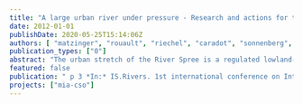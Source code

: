 ```yaml
---
title: "A large urban river under pressure - Research and actions for the mitigation of impacts from combined sewer overflows in Berlin, Germany."
date: 2012-01-01
publishDate: 2020-05-25T15:14:06Z
authors: [ "matzinger", "rouault", "riechel", "caradot", "sonnenberg", "Heinzmann, B.", "von Seggern, D." ]
publication_types: ["0"]
abstract: "The urban stretch of the River Spree is a regulated lowland-river, which is affected by a number of anthropogenic pressures, most notably impacts from combined sewer overflows (CSO) of the Berlin sewer system. Collected data show that occurrence of CSO can be detected in the river through a combination of continuous monitoring data, such as specific conductivity, ammonium (NH4), chemical oxygen demand and dissolved oxygen (DO). Comparison with stormwater guidelines indicates that drops in DO from CSO lead to regular problematic conditions for the fish fauna. In contrast, observed NH4 peaks never reach fish-toxic levels. Mitigation measures are currently implemented to reduce these negative impacts during storm events. The effect of past and potential future CSO measures can be studied with a model tool, which has been tested and is currently calibrated based on the above monitoring data."
featured: false
publication: " p 3 *In:* IS.Rivers. 1st international conference on Integrative sciences and sustainable development of rivers.. Lyon, France. 26-28 June 2012"
projects: ["mia-cso"]
---
```


